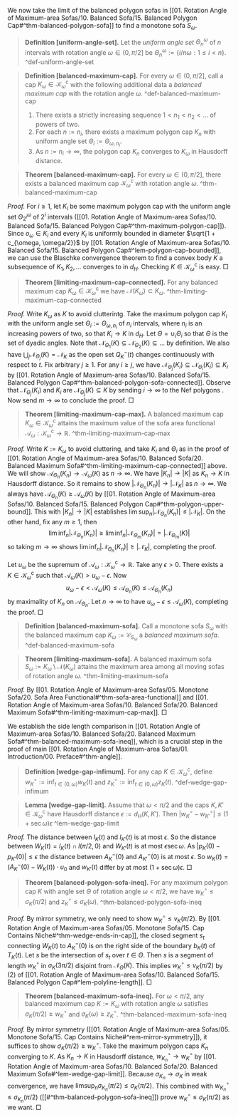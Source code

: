 We now take the limit of the balanced polygon sofas in [[01. Rotation Angle of Maximum-area Sofas/10. Balanced Sofa/15. Balanced Polygon Cap#^thm-balanced-polygon-sofa]] to find a monotone sofa $S_\omega$.

> __Definition [uniform-angle-set].__ Let the _uniform angle set_ $\Theta_{n}^{\omega}$ of $n$ intervals with rotation angle $\omega \in (0, \pi/2]$ be $\Theta_{n}^{\omega} := \left\{ i / n\omega : 1 \leq i < n \right\}$. ^def-uniform-angle-set

> __Definition [balanced-maximum-cap].__ For every $\omega \in (0, \pi/2]$, call a cap $K_\omega \in \mathcal{K}_\omega^\mathrm{c}$ with the following additional data a _balanced maximum cap_ with the rotation angle $\omega$. ^def-balanced-maximum-cap
> 
> 1. There exists a strictly increasing sequence $1 < n_1 < n_2 < \dots$ of powers of two.
> 2. For each $n := n_i$, there exists a maximum polygon cap $K_n$ with uniform angle set $\Theta_i := \Theta_{\omega, n_i}$.
> 3. As $n := n_i \to \infty$, the polygon cap $K_n$ converges to $K_\omega$ in Hausdorff distance.

> __Theorem [balanced-maximum-cap].__ For every $\omega \in (0, \pi/2]$, there exists a balanced maximum cap $\mathcal{K}_\omega^\mathrm{c}$ with rotation angle $\omega$. ^thm-balanced-maximum-cap

_Proof._ For $i \geq 1$, let $K_i$ be some maximum polygon cap with the uniform angle set $\Theta_{2^i}^{\omega}$ of $2^i$ intervals ([[01. Rotation Angle of Maximum-area Sofas/10. Balanced Sofa/15. Balanced Polygon Cap#^thm-maximum-polygon-cap]]). Since $o_\omega \in K_i$ and every $K_i$ is uniformly bounded in diameter $\sqrt{1 + c_{\omega, \omega/2}}$ by [[01. Rotation Angle of Maximum-area Sofas/10. Balanced Sofa/15. Balanced Polygon Cap#^lem-polygon-cap-bounded]], we can use the Blaschke convergence theorem to find a convex body $K$ a subsequence of $K_1, K_2, \dots$ converges to in $d_H$. Checking $K \in \mathcal{K}_\omega^\mathrm{c}$ is easy. □

> __Theorem [limiting-maximum-cap-connected].__ For any balanced maximum cap $K_\omega \in \mathcal{K}_\omega^\mathrm{c}$ we have $\mathcal{N}(K_\omega) \subset K_\omega$. ^thm-limiting-maximum-cap-connected

_Proof._ Write $K_\omega$ as $K$ to avoid clutterintg. Take the maximum polygon cap $K_i$ with the uniform angle set $\Theta_i := \Theta_{\omega, n_i}$ of $n_i$ intervals, where $n_i$ is an increasing powers of two, so that $K_i \to K$ in $d_H$. Let $\Theta = \cup_i \Theta_i$ so that $\Theta$ is the set of dyadic angles. Note that $\mathcal{N}_{\Theta_1}(K) \subseteq \mathcal{N}_{\Theta_2}(K) \subseteq \dots$ by definition. We also have $\bigcup_{j} \mathcal{N}_{\Theta_j}(K) = \mathcal{N}_K$ as the open set $Q_K^-(t)$ changes continuously with respect to $t$. Fix arbitrary $j \geq 1$. For any $i \geq j$, we have $\mathcal{N}_{\Theta_j}(K_i) \subseteq \mathcal{N}_{\Theta_i}(K_i) \subseteq K_i$ by [[01. Rotation Angle of Maximum-area Sofas/10. Balanced Sofa/15. Balanced Polygon Cap#^thm-balanced-polygon-sofa-connected]]. Observe that $\mathcal{N}_{\Theta_j}(K_i)$ and $K_i$ are  $\mathcal{N}_{\Theta_j}(K) \subseteq K$ by sending $i \to \infty$ to the Nef polygons . Now send $m \to \infty$ to conclude the proof. □

> __Theorem [limiting-maximum-cap-max].__ A balanced maximum cap $K_\omega \in \mathcal{K}_\omega^\mathrm{c}$ attains the maximum value of the sofa area functional $\mathcal{A}_\omega : \mathcal{K}_\omega^\mathrm{c} \to \mathbb{R}$. ^thm-limiting-maximum-cap-max

_Proof._ Write $K := K_\omega$ to avoid cluttering, and take $K_i$ and $\Theta_i$ as in the proof of [[01. Rotation Angle of Maximum-area Sofas/10. Balanced Sofa/20. Balanced Maximum Sofa#^thm-limiting-maximum-cap-connected]] above. We will show $\mathcal{A}_{\Theta_n}(K_n) \to \mathcal{A}_\omega(K)$ as $n \to \infty$. We have $|K_n| \to |K|$ as $K_n \to K$ in Hausdorff distance. So it remains to show $|\mathcal{N}_{\Theta_n}(K_n)| \to |\mathcal{N}_K|$ as $n \to \infty$. We always have $\mathcal{A}_{\Theta_n}(K) \geq \mathcal{A}_\omega(K)$ by [[01. Rotation Angle of Maximum-area Sofas/10. Balanced Sofa/15. Balanced Polygon Cap#^thm-polygon-upper-bound]]. This with $|K_n| \to |K|$ establishes $\lim \sup_n{ |\mathcal{N}_{\Theta_n}(K_n)| } \leq |\mathcal{N}_K|$. On the other hand, fix any $m \geq 1$, then
$$
\lim \inf_{n} |\mathcal{N}_{\Theta_n}(K_n)| \geq \lim \inf_{n} |\mathcal{N}_{\Theta_m}(K_n)| =  |\mathcal{N}_{\Theta_m}(K)|
$$
so taking $m \to \infty$ shows $\lim \inf_{n} |\mathcal{N}_{\Theta_n}(K_n)| \geq |\mathcal{N}_K|$, completing the proof.

Let $u_\omega$ be the supremum of $\mathcal{A}_\omega : \mathcal{K}_\omega^\mathrm{c} \to \mathbb{R}$. Take any $\epsilon > 0$. There exists a $K \in \mathcal{K}_\omega^\mathrm{c}$ such that $\mathcal{A}_\omega(K) > u_\omega - \epsilon$. Now
$$
u_\omega - \epsilon < \mathcal{A}_\omega(K) \leq \mathcal{A}_{\Theta_n}(K) \leq \mathcal{A}_{\Theta_n}(K_n)
$$
by maximality of $K_n$ on $\mathcal{A}_{\Theta_n}$. Let $n \to \infty$ to have $u_\omega - \epsilon \leq \mathcal{A}_\omega(K)$, completing the proof. □

> __Definition [balanced-maximum-sofa].__ Call a monotone sofa $S_\omega$ with the balanced maximum cap $K_\omega := \mathcal{C}_{S_\omega}$ a _balanced maximum sofa_. ^def-balanced-maximum-sofa

> __Theorem [limiting-maximum-sofa].__ A balanced maximum sofa $S_\omega := K_\omega \setminus \mathcal{N}(K_\omega)$ attains the maximum area among all moving sofas of rotation angle $\omega$. ^thm-limiting-maximum-sofa

_Proof._ By [[01. Rotation Angle of Maximum-area Sofas/05. Monotone Sofa/20. Sofa Area Functional#^thm-sofa-area-functional]] and [[01. Rotation Angle of Maximum-area Sofas/10. Balanced Sofa/20. Balanced Maximum Sofa#^thm-limiting-maximum-cap-max]]. □

We establish the side length comparison in [[01. Rotation Angle of Maximum-area Sofas/10. Balanced Sofa/20. Balanced Maximum Sofa#^thm-balanced-maximum-sofa-ineq]], which is a crucial step in the proof of main [[01. Rotation Angle of Maximum-area Sofas/01. Introduction/00. Preface#^thm-angle]].

> __Definition [wedge-gap-infimum].__ For any cap $K \in \mathcal{K}_\omega^\mathrm{c}$, define $w_K^\circ := \inf_{t \in (0, \omega)} w_K(t)$ and $z_K^\circ := \inf_{t \in (0, \omega)} z_K(t)$. ^def-wedge-gap-infimum

> __Lemma [wedge-gap-limit].__ Assume that $\omega < \pi/2$ and the caps $K, K' \in \mathcal{K}_\omega^\mathrm{c}$ have Hausdorff distance $\epsilon := d_\mathrm{H}(K, K')$. Then $|w_K^{\circ} - w_{K'}^{\circ}| \leq (1 + \sec \omega) \epsilon$ ^lem-wedge-gap-limit

_Proof._ The distance between $l_K(t)$ and $l_{K'}(t)$ is at most $\epsilon$. So the distance between $W_K(t) = l_K(t) \cap l(\pi/2, 0)$ and $W_{K'}(t)$ is at most $\epsilon \sec \omega$. As $|p_K(0) - p_{K'}(0)|\leq \epsilon$ the distance between $A_K^-(0)$ and $A_{K'}^-(0)$ is at most $\epsilon$. So $w_K(t) = (A_K^-(0) - W_K(t)) \cdot u_0$ and $w_{K'}(t)$ differ by at most $(1 + \sec \omega) \epsilon$. □

> __Theorem [balanced-polygon-sofa-ineq].__ For any maximum polygon cap $K$ with angle set $\Theta$ of rotation angle $\omega < \pi/2$, we have $w_K^{\circ} \leq \sigma_K(\pi/2)$ and $z_K^{\circ} \leq \sigma_K(\omega)$. ^thm-balanced-polygon-sofa-ineq

_Proof._ By mirror symmetry, we only need to show $w_K^{\circ} \leq v_K(\pi/2)$. By [[01. Rotation Angle of Maximum-area Sofas/05. Monotone Sofa/15. Cap Contains Niche#^thm-wedge-ends-in-cap]], the closed segment $s_t$ connecting $W_K(t)$ to $A_K^-(0)$ is on the right side of the boundary $b_K(t)$ of $T_K(t)$. Let $s$ be the intersection of $s_t$ over $t \in \Theta$. Then $s$ is a segment of length $w_K^{\circ}$ in $\sigma_K(3\pi/2)$ disjoint from $\mathcal{N}_\Theta(K)$. This implies $w_K^{\circ} \leq v_K(\pi/2)$ by (2) of [[01. Rotation Angle of Maximum-area Sofas/10. Balanced Sofa/15. Balanced Polygon Cap#^lem-polyline-length]]. □

> __Theorem [balanced-maximum-sofa-ineq].__ For $\omega < \pi/2$, any balanced maximum cap $K := K_\omega$ with rotation angle $\omega$ satisfies $\sigma_K(\pi/2) \geq w_K^\circ$ and $\sigma_K(\omega) \geq z_K^\circ$. ^thm-balanced-maximum-sofa-ineq

_Proof._ By mirror symmetry ([[01. Rotation Angle of Maximum-area Sofas/05. Monotone Sofa/15. Cap Contains Niche#^rem-mirror-symmetry]]), it suffices to show $\sigma_K(\pi/2) \geq w_K^\circ$. Take the maximum polygon caps $K_n$ converging to $K$. As $K_n \to K$ in Hausdorff distance, $w_{K_n} ^{\circ} \to w_K^{\circ}$ by [[01. Rotation Angle of Maximum-area Sofas/10. Balanced Sofa/20. Balanced Maximum Sofa#^lem-wedge-gap-limit]]. Because $\sigma_{K_n} \to \sigma_K$ in weak convergence, we have $\limsup_{ n } \sigma_{K_n}(\pi/2) \leq \sigma_K(\pi/2)$. This combined with $w_{K_n}^{\circ} \leq \sigma_{K_n}(\pi/2)$ ([[#^thm-balanced-polygon-sofa-ineq]]) prove $w_K^\circ \leq \sigma_K(\pi/2)$ as we want. □